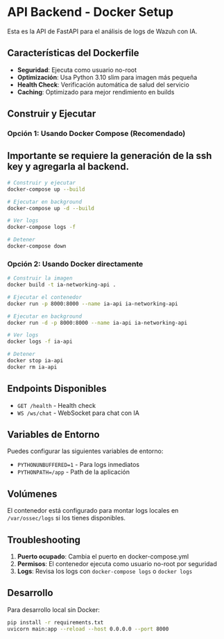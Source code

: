 # API Backend - Docker Setup

Esta es la API de FastAPI para el análisis de logs de Wazuh con IA.

## Características del Dockerfile

- **Seguridad**: Ejecuta como usuario no-root
- **Optimización**: Usa Python 3.10 slim para imagen más pequeña
- **Health Check**: Verificación automática de salud del servicio
- **Caching**: Optimizado para mejor rendimiento en builds

## Construir y Ejecutar

### Opción 1: Usando Docker Compose (Recomendado)

## Importante se requiere la generación de la ssh key y agregarla al backend.

```bash
# Construir y ejecutar
docker-compose up --build

# Ejecutar en background
docker-compose up -d --build

# Ver logs
docker-compose logs -f

# Detener
docker-compose down
```

### Opción 2: Usando Docker directamente

```bash
# Construir la imagen
docker build -t ia-networking-api .

# Ejecutar el contenedor
docker run -p 8000:8000 --name ia-api ia-networking-api

# Ejecutar en background
docker run -d -p 8000:8000 --name ia-api ia-networking-api

# Ver logs
docker logs -f ia-api

# Detener
docker stop ia-api
docker rm ia-api
```

## Endpoints Disponibles

- `GET /health` - Health check
- `WS /ws/chat` - WebSocket para chat con IA

## Variables de Entorno

Puedes configurar las siguientes variables de entorno:

- `PYTHONUNBUFFERED=1` - Para logs inmediatos
- `PYTHONPATH=/app` - Path de la aplicación

## Volúmenes

El contenedor está configurado para montar logs locales en `/var/ossec/logs` si los tienes disponibles.

## Troubleshooting

1. **Puerto ocupado**: Cambia el puerto en docker-compose.yml
2. **Permisos**: El contenedor ejecuta como usuario no-root por seguridad
3. **Logs**: Revisa los logs con `docker-compose logs` o `docker logs`

## Desarrollo

Para desarrollo local sin Docker:

```bash
pip install -r requirements.txt
uvicorn main:app --reload --host 0.0.0.0 --port 8000
``` 